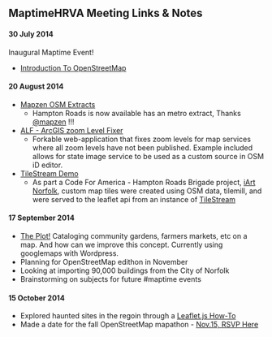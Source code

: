 ## MaptimeHRVA Meeting Links & Notes

#### 30 July 2014
Inaugural Maptime Event!
* [Introduction To OpenStreetMap](http://jonahadkins.github.io/intro-osm2/)

#### 20 August 2014
* [Mapzen OSM Extracts](https://mapzen.com/metro-extracts)
  * Hampton Roads is now available has an metro extract, Thanks [@mapzen](https://github.com/mapzen) !!!
* [ALF - ArcGIS zoom Level Fixer](http://arcgis-level-fixer.elasticbeanstalk.com/)
  * Forkable web-application that fixes zoom levels for map services where all zoom levels have not been published. Example included allows for state image service to be used as a custom source in OSM iD editor.
* [TileStream Demo](http://norfolkart-tiles.herokuapp.com/#!/map/iArt)
  * As part a Code For America - Hampton Roads Brigade project, [iArt Norfolk](http://iartnorfolk.com/#/map), custom map tiles were created using OSM data, tilemill, and were served to the leaflet api from an instance of [TileStream](https://github.com/mapbox/tilestream)

#### 17 September 2014
* [The Plot!](http://theplot.us) Cataloging community gardens, farmers markets, etc on a map. And how can we improve this concept. Currently using googlemaps with Wordpress.
* Planning for OpenStreetMap edithon in November
 * Looking at importing 90,000 buildings from the City of Norfolk
* Brainstorming on subjects for future #maptime events  

#### 15 October 2014  
* Explored haunted sites in the regoin through a [Leaflet.js How-To](http://maptime.io/hrva/ghosts/hauntedHRVA.html)
* Made a date for the fall OpenStreetMap mapathon - [Nov.15, RSVP Here](http://www.meetup.com/Code4HR/events/213694792/)
